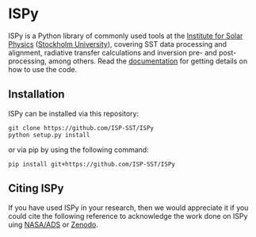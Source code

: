 # ISPy


ISPy is a Python library of commonly used tools at the [Institute for Solar
Physics](https://www.isf.astro.su.se/) ([Stockholm
University](https://www.su.se)), covering SST data processing and alignment, radiative
transfer calculations and inversion pre- and post-processing, among others. Read the [documentation](https://ISP-SST.github.io/ISPy/) for getting details on how to use the code.

## Installation
ISPy can be installed via this repository:
```
git clone https://github.com/ISP-SST/ISPy
python setup.py install
```
or via pip by using the following command:
```
pip install git+https://github.com/ISP-SST/ISPy
```

## Citing ISPy
If you have used ISPy in your research, then we would appreciate it if you could cite the following reference to acknowledge the work done on ISPy uing [
NASA/ADS](https://ui.adsabs.harvard.edu/abs/2021zndo...5608441D/abstract) or [Zenodo](https://doi.org/10.5281/zenodo.5608440).

